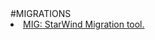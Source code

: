 <html>
<body>
#MIGRATIONS<br>
<li><a href="https://www.starwindsoftware.com/starwind-v2v-converter">MIG: StarWind Migration tool.</a></li>
</body>
</html>
